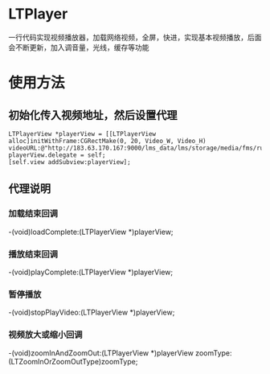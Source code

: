 # LTPlayer
一行代码实现视频播放器，加载网络视频，全屏，快进，实现基本视频播放，后面会不断更新，加入调音量，光线，缓存等功能
# 使用方法
## 初始化传入视频地址，然后设置代理
    LTPlayerView *playerView = [[LTPlayerView alloc]initWithFrame:CGRectMake(0, 20, Video_W, Video_H) videoURL:@"http://183.63.170.167:9000/lms_data/lms/storage/media/fms/ruheyuxiashugoutong_57a2cbfdb8cc9215161964jchce9eitr.mp4"];
    playerView.delegate = self;
    [self.view addSubview:playerView];
## 代理说明

### 加载结束回调 
  -(void)loadComplete:(LTPlayerView *)playerView;

### 播放结束回调  
  -(void)playComplete:(LTPlayerView *)playerView;

### 暂停播放
  -(void)stopPlayVideo:(LTPlayerView *)playerView;

### 视频放大或缩小回调
  -(void)zoomInAndZoomOut:(LTPlayerView *)playerView zoomType:(LTZoomInOrZoomOutType)zoomType;
